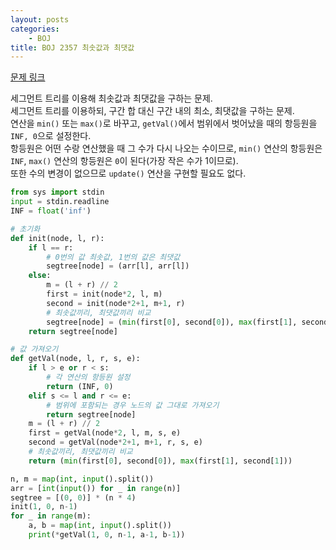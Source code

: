 ```yaml
---
layout: posts
categories:
    - BOJ
title: BOJ 2357 최솟값과 최댓값
---
```


[문제 링크](https://www.acmicpc.net/problem/2357)

세그먼트 트리를 이용해 최솟값과 최댓값을 구하는 문제.  
세그먼트 트리를 이용하되, 구간 합 대신 구간 내의 최소, 최댓값을 구하는 문제.  
연산을 `min()` 또는 `max()`로 바꾸고, `getVal()`에서 범위에서 벗어났을 때의 항등원을 `INF, 0`으로 설정한다.  
항등원은 어떤 수랑 연산했을 때 그 수가 다시 나오는 수이므로, `min()` 연산의 항등원은 `INF`, `max()` 연산의 항등원은 `0`이 된다(가장 작은 수가 1이므로).  
또한 수의 변경이 없으므로 `update()` 연산을 구현할 필요도 없다.

```python
from sys import stdin
input = stdin.readline
INF = float('inf')

# 초기화
def init(node, l, r):
    if l == r:
        # 0번의 값 최솟값, 1번의 값은 최댓값
        segtree[node] = (arr[l], arr[l])
    else:
        m = (l + r) // 2
        first = init(node*2, l, m)
        second = init(node*2+1, m+1, r)
        # 최솟값끼리, 최댓값끼리 비교
        segtree[node] = (min(first[0], second[0]), max(first[1], second[1]))
    return segtree[node]

# 값 가져오기
def getVal(node, l, r, s, e):
    if l > e or r < s:
        # 각 연산의 항등원 설정
        return (INF, 0)
    elif s <= l and r <= e:
        # 범위에 포함되는 경우 노드의 값 그대로 가져오기
        return segtree[node]
    m = (l + r) // 2
    first = getVal(node*2, l, m, s, e)
    second = getVal(node*2+1, m+1, r, s, e)
    # 최솟값끼리, 최댓값끼리 비교
    return (min(first[0], second[0]), max(first[1], second[1]))

n, m = map(int, input().split())
arr = [int(input()) for _ in range(n)]
segtree = [(0, 0)] * (n * 4)
init(1, 0, n-1)
for _ in range(m):
    a, b = map(int, input().split())
    print(*getVal(1, 0, n-1, a-1, b-1))
```
